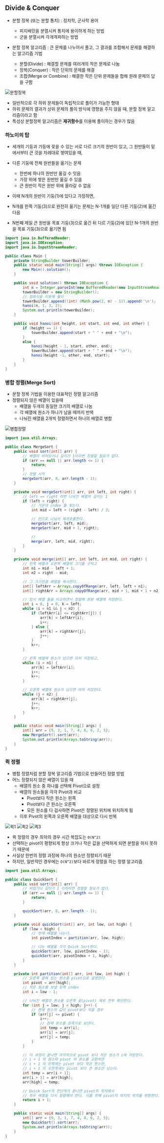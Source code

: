 ## Divide & Conquer
- 분할 정복 (또는 분할 통치) : 정치학, 군사학 용어
  - 피지배민을 분열시켜 통치에 용이하게 하는 방법
  - 군을 분열시켜 각개격파하는 방법


- 분할 정복 알고리즘 : 큰 문제를 나누어서 풀고, 그 결과를 조합해서 문제를 해결하는 알고리즘 기법
  - 분할(Divide) : 해결할 문제를 여러개의 작은 문제로 나눔
  - 정복(Conquer) : 작은 단위의 문제를 해결
  - 조합(Merge or Combine) : 해결한 작은 단위 문제들을 합해 원래 문제의 답을 구함

![분할정복](dnc-img/1.분할정복.png)
- 일반적으로 각 하위 문제들이 독립적으로 풀이가 가능한 형태
- 하위 문제의 결과가 상위 문제의 풀이 방식에 영향을 주지 않을 때, 분할 정복 알고리즘이라고 함
- 특성상 분할정복 알고리즘은 **재귀함수**를 이용해 풀이하는 경우가 많음


### 하노이의 탑 
- 세개의 기둥과 기둥에 꽂을 수 있는 서로 다르 크기의 원반이 있고, 그 원반들이 밑에서부터 큰 것을 차례대로 쌓여있을 때,
- 다른 기둥에 전체 원반들을 옮기는 문제
  - 한번에 하나의 원반만 옮길 수 잇음
  - 가장 위에 쌓은 원반만 옮길 수 있음
  - 큰 원반이 작은 원반 위에 올라갈 수 없음


- 이때 N개의 원반이 기둥(1)에 있다고 가정하면, 
- N개를 한쪽 기둥(3)으로 완전히 옮기는 문제는 N-1개를 일단 다른 기둥(2)에 옮긴 다음
- N번째 제일 큰 원반을 목표 기둥(3)으로 옮긴 뒤 다르 기둥(2)에 있던 N-1개의 원반을 목표 기둥(3)으로 옮기면 됨
```java
import java.io.BufferedReader;
import java.io.IOException;
import java.io.InputStreamReader;

public class Main {
    private StringBuilder towerBuilder;
    public static void main(String[] args) throws IOException {
        new Main().solution();
    }

    public void solution() throws IOException {
        int n = Integer.parseInt(new BufferedReader(new InputStreamReader(System.in)).readLine());
        towerBuilder = new StringBuilder();
        // 점화식을 이용해 풀이
        towerBuilder.append((int) (Math.pow(2, n) - 1)).append('\n');
        hanoi(n, 1, 3, 2);
        System.out.println(towerBuilder);
    }

    public void hanoi(int height, int start, int end, int other) {
        if (height == 1) {
            towerBuilder.append(start + " " + end + "\n");
        }
        else {
            hanoi(height - 1, start, other, end);
            towerBuilder.append(start + " " + end + "\n");
            hanoi(height -1, other, end, start);
        }
    }
}
```

### 병합 정렬(Merge Sort)
- 분할 정복 기법을 이용한 대표적인 정렬 알고리즘
- 정렬되지 않은 배열이 있을때
  - 배열을 두개의 동일한 크기의 배열로 나눔
  - 각 배열에 원소가 하나가 남을 때까지 반복
  - 나눠진 배열을 2개씩 정렬하면서 하나의 배열로 병합


![병합정렬](dnc-img/2.병합정렬.png)
```java
import java.util.Arrays;

public class MergeSort {
    public void sort(int[] arr) {
        // 배열이 비어있거나 길이가 1이라면 정렬할 필요가 없다.
        if (arr == null || arr.length <= 1) {
            return;
        }
        // 정렬 시작
        mergeSort(arr, 0, arr.length - 1);
    }

    private void mergeSort(int[] arr, int left, int right) {
        // left == right 라면 나눠진 배열의 길이는 1
        if (left < right) {
            // 가운데 index 를 찾는다.
            int mid = left + (right - left) / 2;

            // 반으로 나눠서 재귀호출한다.
            mergeSort(arr, left, mid);
            mergeSort(arr, mid + 1, right);

            //
            merge(arr, left, mid, right);
        }
    }

    private void merge(int[] arr, int left, int mid, int right) {
        // 왼쪽 배열과 오른쪽 배열의 크기를 구하고
        int n1 = mid - left + 1;
        int n2 = right - mid;

        // 그 크기만큼 배열을 복사한다.
        int[] leftArr = Arrays.copyOfRange(arr, left, left + n1);
        int[] rightArr = Arrays.copyOfRange(arr, mid + 1, mid + 1 + n2);

        // 임시 배열 둘을 비교하면서 정렬해 원본 배열에 저장한다.
        int i = 0, j = 0, k = left;
        while (i < n1 && j < n2) {
            if (leftArr[i] <= rightArr[j]) {
                arr[k] = leftArr[i];
                i++;
            } else {
                arr[k] = rightArr[j];
                j++;
            }
            k++;
        }

        // 왼쪽 배열에 원소가 남으면 마저 저장하고,
        while (i < n1) {
            arr[k] = leftArr[i];
            i++;
            k++;
        }

        // 오른쪽 배열에 원소가 남으면 마저 저장한다.
        while (j < n2) {
            arr[k] = rightArr[j];
            j++;
            k++;
        }
    }

    public static void main(String[] args) {
        int[] arr = {9, 3, 1, 7, 4, 8, 6, 2, 5};
        new MergeSort().sort(arr);
        System.out.println(Arrays.toString(arr));
    }
}
```

### 퀵 정렬
- 병합 정렬처럼 분할 정복 알고리즘 기법으로 만들어진 정렬 방법
- 어느 정렬되지 않은 배열이 있을 때
  - 배열의 원소 중 하나를 선택해 Pivot으로 설정
  - 배열의 원소들을 각각 Pivot과 비교
    - Pivot보다 작은 원소는 왼쪽
    - Pivot보다 큰 원소는 오른쪽
    - 모든 원소를 다 검사하면 Pivot은 정렬된 위치에 위치하게 됨
  - 이후 Pivot의 왼쪽과 오른쪽 배열을 대상으로 다시 반복

![퀵1](dnc-img/3.퀵1.png)
![퀵2](dnc-img/4.퀵2.png)
![퀵3](dnc-img/5.퀵3.png)
- 퀵 정렬의 경우 최악의 경우 시간 복잡도는 `O(N^2)`
- 선택하는 pivot이 평향되게 항상 크거나 작은 값을 선택하게 되면 분할을 하지 못하기 때문에 
- 사실상 한번의 정렬 과정에 하나의 원소만 정렬되기 때문
- 하지만, 일반적인 경우에는 `O(N^2)`보다 바르게 정렬을 하는 정렬 알고리즘
```java
import java.util.Arrays;

public class QuickSort {
    public void sort(int[] arr) {
        // 비었거나 길이가 1 이하라면 정렬할 필요가 없다.
        if (arr == null || arr.length <= 1) {
            return;
        }

        quickSort(arr, 0, arr.length - 1);
    }

    private void quickSort(int[] arr, int low, int high) {
        if (low < high) {
            // 현재 배열을 나눈다.
            int pivotIndex = partition(arr, low, high);

            // 나눈 배열을 각각 Quick Sort한다.
            quickSort(arr, low, pivotIndex - 1);
            quickSort(arr, pivotIndex + 1, high);
        }
    }

    private int partition(int[] arr, int low, int high) {
        // 오른쪽 끝에 있는 원소를 pivot으로 설정한다.
        int pivot = arr[high];
        // 작은 원소를 보낼 왼쪽 index
        int i = low - 1;

        // 나눠진 배열의 원소를 오른쪽 끝(pivot) 제외 전부 확인한다.
        for (int j = low; j < high; j++) {
            // 현재 원소의 값이 pivot보다 작을 경우
            if (arr[j] <= pivot) {
                i++;
                // 현재 원소를 왼쪽으로 보낸다.
                int temp = arr[i];
                arr[i] = arr[j];
                arr[j] = temp;
            }
        }

        // 이 과정이 끝나면 마지막으로 pivot 보다 작은 원소가 i에 저장된다.
        // i + 1 의 원소와 pivot 의 원소를 교환하면
        // i + 1 의 왼쪽에는 pivot 보다 작은 원소만,
        // i + 1 의 오른쪽에는 pivot 보다 큰 원소만 남는다.
        int temp = arr[i + 1];
        arr[i + 1] = arr[high];
        arr[high] = temp;

        // Quick Sort의 한단계가 끝나면 pivot의 위치에서
        // 좌우 배열을 다시 정렬해야 한다. 이를 위해 pivot의 마지막 위치를 반환한다.
        return i + 1;
    }

    public static void main(String[] args) {
        int[] arr = {9, 3, 1, 7, 4, 8, 6, 2, 5};
        new QuickSort().sort(arr);
        System.out.println(Arrays.toString(arr));
    }
}
```